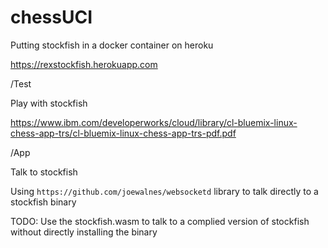 # chessUCI
Putting stockfish in a docker container on heroku

https://rexstockfish.herokuapp.com

/Test

Play with stockfish

https://www.ibm.com/developerworks/cloud/library/cl-bluemix-linux-chess-app-trs/cl-bluemix-linux-chess-app-trs-pdf.pdf


/App

Talk to stockfish

Using `https://github.com/joewalnes/websocketd` library to talk directly to a stockfish binary

TODO: Use the stockfish.wasm to talk to a complied version of stockfish without directly installing the binary
